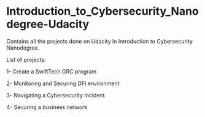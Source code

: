 # Introduction_to_Cybersecurity_Nanodegree-Udacity
Contains all the projects done on Udacity in Introduction to Cybersecurity Nanodegree.

List of projects:

   1- Create a SwiftTech GRC program
   
   
   
  2- Monitoring and Securing DFI environment
  
  
   3- Navigating a Cybersecurity Incident
   
   
   4- Securing a business network
